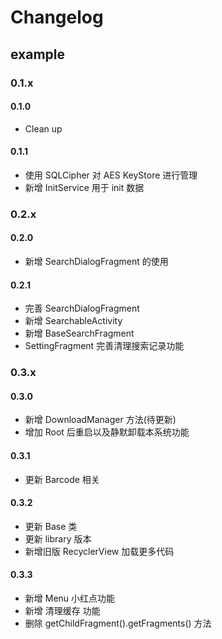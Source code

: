 # Changelog

## example

### 0.1.x

#### 0.1.0
* Clean up

#### 0.1.1
* 使用 SQLCipher 对 AES KeyStore 进行管理
* 新增 InitService 用于 init 数据

### 0.2.x

#### 0.2.0
* 新增 SearchDialogFragment 的使用

#### 0.2.1
* 完善 SearchDialogFragment
* 新增 SearchableActivity
* 新增 BaseSearchFragment
* SettingFragment 完善清理搜索记录功能

### 0.3.x

#### 0.3.0
* 新增 DownloadManager 方法(待更新)
* 增加 Root 后重启以及静默卸载本系统功能

#### 0.3.1
* 更新 Barcode 相关

#### 0.3.2
* 更新 Base 类
* 更新 library 版本
* 新增旧版 RecyclerView 加载更多代码

#### 0.3.3
* 新增 Menu 小红点功能
* 新增 清理缓存 功能
* 删除 getChildFragment().getFragments() 方法

